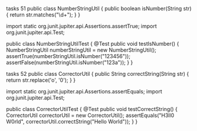 tasks 51 
public class NumberStringUtil {
    public boolean isNumber(String str) {
        return str.matches("\d+");
    }
}

import static org.junit.jupiter.api.Assertions.assertTrue;
import org.junit.jupiter.api.Test;

public class NumberStringUtilTest {
    @Test
    public void testIsNumber() {
        NumberStringUtil numberStringUtil = new NumberStringUtil();
        assertTrue(numberStringUtil.isNumber("123456"));
        assertFalse(numberStringUtil.isNumber("123a"));
    }
}

tasks 52
public class CorrectorUtil {
    public String correctString(String str) {
        return str.replace('o', '0');
    }
}

import static org.junit.jupiter.api.Assertions.assertEquals;
import org.junit.jupiter.api.Test;

public class CorrectorUtilTest {
    @Test
    public void testCorrectString() {
        CorrectorUtil correctorUtil = new CorrectorUtil();
        assertEquals("H3ll0 W0rld", correctorUtil.correctString("Hello World"));
    }
}
